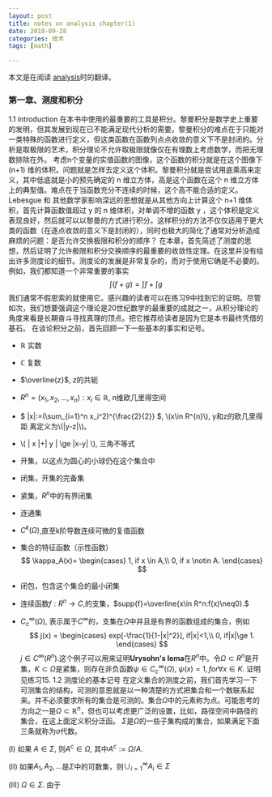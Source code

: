 ```yaml
---
layout: post
title: notes on analysis chapter(1)
date: 2018-09-28
categories: 技术
tags: [math]

---
```


本文是在阅读 [analysis]()时的翻译。
<!--more-->
### 第一章、测度和积分
1.1 introduction
在本书中使用的最重要的工具是积分。黎曼积分是数学史上重要的发明，但其发展到现在已不能满足现代分析的需要。黎曼积分的难点在于只能对一类特殊的函数进行定义，但这类函数在函数列点点收敛的意义下不是封闭的。分析是取极限的艺术，积分理论不允许取极限就像仅在有理数上考虑数学，而把无理数排除在外。
考虑n个变量的实值函数的图像，这个函数的积分就是在这个图像下 (n+1) 维的体积。问题就是怎样去定义这个体积。黎曼积分就是尝试用底乘高来定义，其中低底就是小的预先确定的 n 维立方体，高是这个函数在这个 n 维立方体上的典型值。难点在于当函数充分不连续的时候，这个高不能合适的定义。
Lebesgue 和 其他数学家影响深远的思想就是从其他方向上计算这个 n+1 维体积，首先计算函数值超过 y 的 n 维体积，对单调不增的函数 y ，这个体积是定义表现良好，然后就可以以黎曼的方式进行积分。这样积分的方法不仅仅适用于更大类的函数（在逐点收敛的意义下是封闭的），同时也极大的简化了通常对分析造成麻烦的问题：是否允许交换极限和积分的顺序？
在本章，首先简述了测度的思想，然后证明了允许极限和积分交换顺序的最重要的收敛性定理。在这里并没有给出许多测度论的细节。测度论的发展是非常复杂的，而对于使用它确是不必要的。例如，我们都知道一个非常重要的事实
$$
\int (f+g) = \int f + \int g
$$
我们通常不假思索的就使用它。感兴趣的读者可以在练习9中找到它的证明。尽管如次，我们想要强调这个理论是20世纪数学的最重要的成就之一，从积分理论的角度来看是长期奋斗寻找真理的顶点。把它推荐给读者是因为它是本书最终凭借的基石。
在谈论积分之前，首先回顾一下一些基本的事实和记号。
- $\mathbb{R}$ 实数
- $\mathbb{C}$ 复数
- $\overline{z}$, $z$的共轭
- $R^n = {(x_1,x_2,...,x_n):x_i\in \mathbb{R}}$, n维欧几里得空间

- $ \|x\|:=(\sum_{i=1}^n x_i^2)^{\frac{2}{2}} $, \\(x\in R^{n}\\), y和z的欧几里得距
离定义为\\(\|y-z\|\\)。

- \\( \| x \|+\| y \| \ge \|x-y\| \\), 三角不等式

- 开集，以这点为圆心的小球仍在这个集合中
- 闭集，开集的完备集
- 紧集，$R^n$中的有界闭集
- 连通集
- $C^k(\Omega)$,直至k阶导数连续可微的复值函数
- 集合的特征函数（示性函数）
$$
\kappa_A(x)=
\begin{cases}
1, if x \in A,\\
0, if x \notin A.
\end{cases}
$$
- 闭包，包含这个集合的最小闭集
- 连续函数$f:R^n\rightarrow C$,的支集，$supp{f}=\overline{x\in R^n:f(x)\neq0}.$
- $C_c^{\infty}(\Omega)$, 表示属于$C^{\infty}$的，支集在$\Omega$中并且是有界的函数组成的集合，例如
$$
j(x) = 
\begin{cases}
exp[-\frac{1}{1-|x|^2}], if|x|<1,\\
0, if|x|\ge 1.
\end{cases}
$$
$j\in C^{\infty}(R^n)$.这个例子可以用来证明**Urysohn's lema**在$R^n$中。令$\Omega\subset R^n$是开集，$K\subset\Omega$是紧集，则存在非负函数$\psi\in C_c^{\infty}(\Omega)$, $\psi(x) = 1,for\forall x\in K$. 证明见练习15.
1.2 测度论的基本记号
在定义集合的测度之前，我们首先学习一下可测集合的结构，可测的意思就是以一种清楚的方式把集合和一个数联系起来。并不必须要求所有的集合是可测的。集合$\Omega$中的元素称为点。可能思考的方向之一是$\Omega\subset \mathbb{R}^n$，但也可以考虑更广泛的设置，比如，路径空间中路径的集合，在这上面定义积分泛函。
$\Sigma$是$\Omega$的一些子集构成的集合，如果满足下面三条就称为$\sigma$代数。

(Ⅰ) 如果 $A\in \Sigma$, 则$A^c\in\Omega$, 其中$A^c:=\Omega /A$.

(Ⅱ) 如果$A_1, A_2, ...$是$\Sigma$中的可数集，则$\cup_{i=1}^{\infty}A_i\in\Sigma$

(Ⅲ) $\Omega\in\Sigma$.
由于
